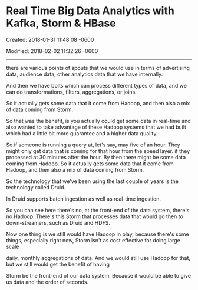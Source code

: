 # Real Time Big Data Analytics with Kafka, Storm & HBase

Created: 2018-01-31 11:48:08 -0600

Modified: 2018-02-02 11:32:26 -0600

---

there are various points of spouts that we would use in terms of advertising data, audience data, other analytics data that we have internally.





And then we have bolts which can process different types of data, and we can do transformations, filters, aggregations, or joins.





So it actually gets some data that it come from Hadoop, and then also a mix of data coming from Storm.



So that was the benefit, is you actually could get some data in real-time and also wanted to take advantage of these Hadoop systems that we had built which had a little bit more guarantee and a higher data quality.



So if someone is running a query at, let's say, may five of an hour. They might only get data that is coming for that hour from the speed layer. if they processed at 30 minutes after the hour. By then there might be some data coming from Hadoop. So it actually gets some data that it come from Hadoop, and then also a mix of data coming from Storm.

So the technology that we've been using the last couple of years is the technology called Druid.



In Druid supports batch ingestion as well as real-time ingestion.



So you can see here there's no, at the front-end of the data system, there's no Hadoop. There's this Storm that processes data that would go then to down-streamers, such as Druid and HDFS.



Now one thing is we still would have Hadoop in play, because there's some things, especially right now, Storm isn't as cost effective for doing large scale

daily, monthly aggregations of data. And we would still use Hadoop for that, but we still would get the benefit of having

Storm be the front-end of our data system. Because it would be able to give us data and the order of seconds.


